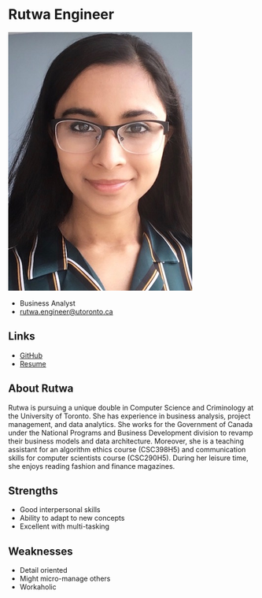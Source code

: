 # Rutwa Engineer

![Rutwa Engineer](./rutwa.jpg)

- Business Analyst
- rutwa.engineer@utoronto.ca

## Links

- [GitHub](https://github.com/engine14)
- [Resume](https://learnsoftware.engineering/t/f2020/csc454/profile/128)

## About Rutwa

Rutwa is pursuing a unique double in Computer Science and Criminology at the University of Toronto. She has experience in business analysis, project management, and data analytics. She works for the Government of Canada under the National Programs and Business Development division to revamp their business models and data architecture. Moreover, she is a teaching assistant for an algorithm ethics course (CSC398H5) and communication skills for computer scientists course (CSC290H5). During her leisure time, she enjoys reading fashion and finance magazines.

## Strengths

- Good interpersonal skills
- Ability to adapt to new concepts
- Excellent with multi-tasking

## Weaknesses

-  Detail oriented
-  Might micro-manage others
-  Workaholic
